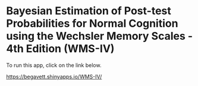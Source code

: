 Bayesian Estimation of Post-test Probabilities for Normal Cognition using the Wechsler Memory Scales - 4th Edition (WMS-IV)
======

To run this app, click on the link below.

https://begavett.shinyapps.io/WMS-IV/
